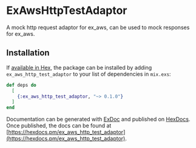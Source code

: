 # ExAwsHttpTestAdaptor

A mock http request adaptor for ex_aws, can be used to mock responses for ex_aws.

## Installation

If [available in Hex](https://hex.pm/docs/publish), the package can be installed
by adding `ex_aws_http_test_adaptor` to your list of dependencies in `mix.exs`:

```elixir
def deps do
  [
    {:ex_aws_http_test_adaptor, "~> 0.1.0"}
  ]
end
```

Documentation can be generated with [ExDoc](https://github.com/elixir-lang/ex_doc)
and published on [HexDocs](https://hexdocs.pm). Once published, the docs can
be found at [https://hexdocs.pm/ex_aws_http_test_adaptor](https://hexdocs.pm/ex_aws_http_test_adaptor).
